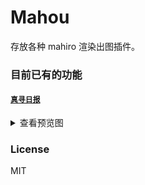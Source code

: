# Mahou

存放各种 mahiro 渲染出图插件。

### 目前已有的功能

#### [`真寻日报`](./render/common/)

<details>
<summary>查看预览图</summary>
<img src="https://cdn.jsdelivr.net/gh/fz6m/Private-picgo@moe-2021/img/20230803141641.webp" width="40%" />
</details>


### License

MIT
